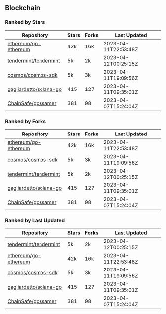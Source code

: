 ## Blockchain

### Ranked by Stars

| Repository | Stars | Forks | Last Updated |
|------------|-------|-------|--------------|
| [ethereum/go-ethereum](https://github.com/ethereum/go-ethereum) | 42k | 16k | 2023-04-11T22:53:48Z |
| [tendermint/tendermint](https://github.com/tendermint/tendermint) | 5k | 2k | 2023-04-12T00:25:15Z |
| [cosmos/cosmos-sdk](https://github.com/cosmos/cosmos-sdk) | 5k | 3k | 2023-04-11T19:09:56Z |
| [gagliardetto/solana-go](https://github.com/gagliardetto/solana-go) | 415 | 127 | 2023-04-11T09:35:01Z |
| [ChainSafe/gossamer](https://github.com/ChainSafe/gossamer) | 381 | 98 | 2023-04-07T15:24:04Z |

### Ranked by Forks

| Repository | Stars | Forks | Last Updated |
|------------|-------|-------|--------------|
| [ethereum/go-ethereum](https://github.com/ethereum/go-ethereum) | 42k | 16k | 2023-04-11T22:53:48Z |
| [cosmos/cosmos-sdk](https://github.com/cosmos/cosmos-sdk) | 5k | 3k | 2023-04-11T19:09:56Z |
| [tendermint/tendermint](https://github.com/tendermint/tendermint) | 5k | 2k | 2023-04-12T00:25:15Z |
| [gagliardetto/solana-go](https://github.com/gagliardetto/solana-go) | 415 | 127 | 2023-04-11T09:35:01Z |
| [ChainSafe/gossamer](https://github.com/ChainSafe/gossamer) | 381 | 98 | 2023-04-07T15:24:04Z |

### Ranked by Last Updated

| Repository | Stars | Forks | Last Updated |
|------------|-------|-------|--------------|
| [tendermint/tendermint](https://github.com/tendermint/tendermint) | 5k | 2k | 2023-04-12T00:25:15Z |
| [ethereum/go-ethereum](https://github.com/ethereum/go-ethereum) | 42k | 16k | 2023-04-11T22:53:48Z |
| [cosmos/cosmos-sdk](https://github.com/cosmos/cosmos-sdk) | 5k | 3k | 2023-04-11T19:09:56Z |
| [gagliardetto/solana-go](https://github.com/gagliardetto/solana-go) | 415 | 127 | 2023-04-11T09:35:01Z |
| [ChainSafe/gossamer](https://github.com/ChainSafe/gossamer) | 381 | 98 | 2023-04-07T15:24:04Z |

